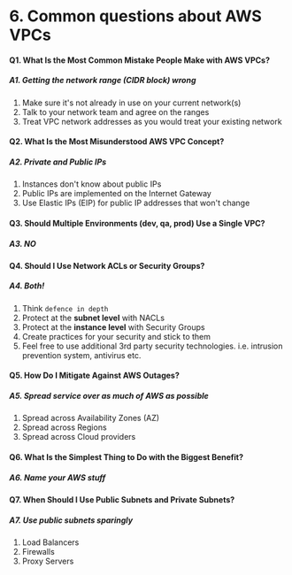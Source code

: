 # 6. Common questions about AWS VPCs

#### Q1. What Is the Most Common Mistake People Make with AWS VPCs?
##### A1. Getting the network range (CIDR block) wrong
1. Make sure it's not already in use on your current network(s)
1. Talk to your network team and agree on the ranges
1. Treat VPC network addresses as you would treat your existing network

#### Q2. What Is the Most Misunderstood AWS VPC Concept?
##### A2. Private and Public IPs
1. Instances don't know about public IPs
1. Public IPs are implemented on the Internet Gateway
1. Use Elastic IPs (EIP) for public IP addresses that won't change

#### Q3. Should Multiple Environments (dev, qa, prod) Use a Single VPC?
##### A3. NO

#### Q4. Should I Use Network ACLs or Security Groups?
##### A4. Both!
1. Think `defence in depth`
1. Protect at the **subnet level** with NACLs
1. Protect at the **instance level** with Security Groups
1. Create practices for your security and stick to them
1. Feel free to use additional 3rd party security technologies. i.e. intrusion prevention system, antivirus etc.

#### Q5. How Do I Mitigate Against AWS Outages?
##### A5. Spread service over as much of AWS as possible
1. Spread across Availability Zones (AZ)
1. Spread across Regions
1. Spread across Cloud providers

#### Q6. What Is the Simplest Thing to Do with the Biggest Benefit?
##### A6. Name your AWS stuff

#### Q7. When Should I Use Public Subnets and Private Subnets?
##### A7. Use public subnets sparingly
1. Load Balancers
1. Firewalls
1. Proxy Servers